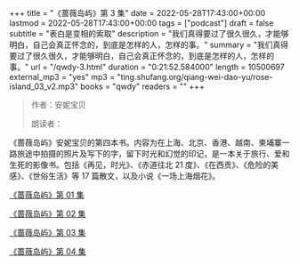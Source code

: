 +++
title = "《蔷薇岛屿》第 3 集"
date = 2022-05-28T17:43:00+00:00
lastmod = 2022-05-28T17:43:00+00:00
tags = ["podcast"]
draft = false
subtitle = "表白是变相的索取"
description = "我们真得要过了很久很久，才能够明白，自己会真正怀念的，到底是怎样的人，怎样的事。"
summary = "我们真得要过了很久很久，才能够明白，自己会真正怀念的，到底是怎样的人，怎样的事。"
url = "/qwdy-3.html"
duration = "0:21:52.584000"
length = 10500697
external_mp3 = "yes"
mp3 = "ting.shufang.org/qiang-wei-dao-yu/rose-island_03_v2.mp3"
books = "qwdy"
readers = ""
+++

> 作者：安妮宝贝
>
> 朗读者：

《蔷薇岛屿》安妮宝贝的第四本书。内容为在上海、北京、香港、越南、柬埔寨一路旅途中拍摄的照片及写下的字，留下时光和幻觉的印记，是一本关于旅行、爱和生死的影像书。包括《再见，时光》、《赤道往北 21 度》、《在西贡》、《危险的美感》、《世俗生活》等 17 篇散文，以及小说《一场上海烟花》。

[《蔷薇岛屿》第 01 集](./qwdy-1.html)

[《蔷薇岛屿》第 02 集](./qwdy-2.html)

[《蔷薇岛屿》第 03 集](./qwdy-3.html)

[《蔷薇岛屿》第 04 集](./qwdy-4.html)

